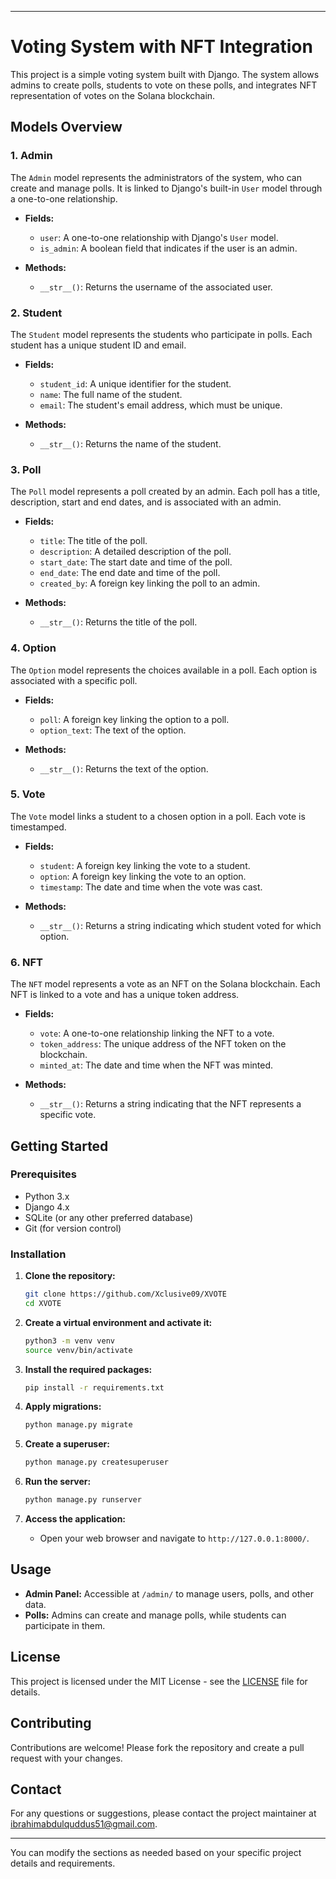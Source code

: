 
---

# **Voting System with NFT Integration**

This project is a simple voting system built with Django. The system allows admins to create polls, students to vote on these polls, and integrates NFT representation of votes on the Solana blockchain.

## **Models Overview**

### **1. Admin**

The `Admin` model represents the administrators of the system, who can create and manage polls. It is linked to Django's built-in `User` model through a one-to-one relationship.

- **Fields:**
  - `user`: A one-to-one relationship with Django's `User` model.
  - `is_admin`: A boolean field that indicates if the user is an admin.

- **Methods:**
  - `__str__()`: Returns the username of the associated user.

### **2. Student**

The `Student` model represents the students who participate in polls. Each student has a unique student ID and email.

- **Fields:**
  - `student_id`: A unique identifier for the student.
  - `name`: The full name of the student.
  - `email`: The student's email address, which must be unique.

- **Methods:**
  - `__str__()`: Returns the name of the student.

### **3. Poll**

The `Poll` model represents a poll created by an admin. Each poll has a title, description, start and end dates, and is associated with an admin.

- **Fields:**
  - `title`: The title of the poll.
  - `description`: A detailed description of the poll.
  - `start_date`: The start date and time of the poll.
  - `end_date`: The end date and time of the poll.
  - `created_by`: A foreign key linking the poll to an admin.

- **Methods:**
  - `__str__()`: Returns the title of the poll.

### **4. Option**

The `Option` model represents the choices available in a poll. Each option is associated with a specific poll.

- **Fields:**
  - `poll`: A foreign key linking the option to a poll.
  - `option_text`: The text of the option.

- **Methods:**
  - `__str__()`: Returns the text of the option.

### **5. Vote**

The `Vote` model links a student to a chosen option in a poll. Each vote is timestamped.

- **Fields:**
  - `student`: A foreign key linking the vote to a student.
  - `option`: A foreign key linking the vote to an option.
  - `timestamp`: The date and time when the vote was cast.

- **Methods:**
  - `__str__()`: Returns a string indicating which student voted for which option.

### **6. NFT**

The `NFT` model represents a vote as an NFT on the Solana blockchain. Each NFT is linked to a vote and has a unique token address.

- **Fields:**
  - `vote`: A one-to-one relationship linking the NFT to a vote.
  - `token_address`: The unique address of the NFT token on the blockchain.
  - `minted_at`: The date and time when the NFT was minted.

- **Methods:**
  - `__str__()`: Returns a string indicating that the NFT represents a specific vote.

## **Getting Started**

### **Prerequisites**

- Python 3.x
- Django 4.x
- SQLite (or any other preferred database)
- Git (for version control)

### **Installation**

1. **Clone the repository:**

   ```bash
   git clone https://github.com/Xclusive09/XVOTE
   cd XVOTE

   ```

2. **Create a virtual environment and activate it:**

   ```bash
   python3 -m venv venv
   source venv/bin/activate
   ```

3. **Install the required packages:**

   ```bash
   pip install -r requirements.txt
   ```

4. **Apply migrations:**

   ```bash
   python manage.py migrate
   ```

5. **Create a superuser:**

   ```bash
   python manage.py createsuperuser
   ```

6. **Run the server:**

   ```bash
   python manage.py runserver
   ```

7. **Access the application:**

   - Open your web browser and navigate to `http://127.0.0.1:8000/`.

## **Usage**

- **Admin Panel:** Accessible at `/admin/` to manage users, polls, and other data.
- **Polls:** Admins can create and manage polls, while students can participate in them.

## **License**

This project is licensed under the MIT License - see the [LICENSE](LICENSE) file for details.

## **Contributing**

Contributions are welcome! Please fork the repository and create a pull request with your changes.

## **Contact**

For any questions or suggestions, please contact the project maintainer at [ibrahimabdulquddus51@gmail.com](mailto:ibrahimabdulquddus51@gmail.com).

---

You can modify the sections as needed based on your specific project details and requirements.
